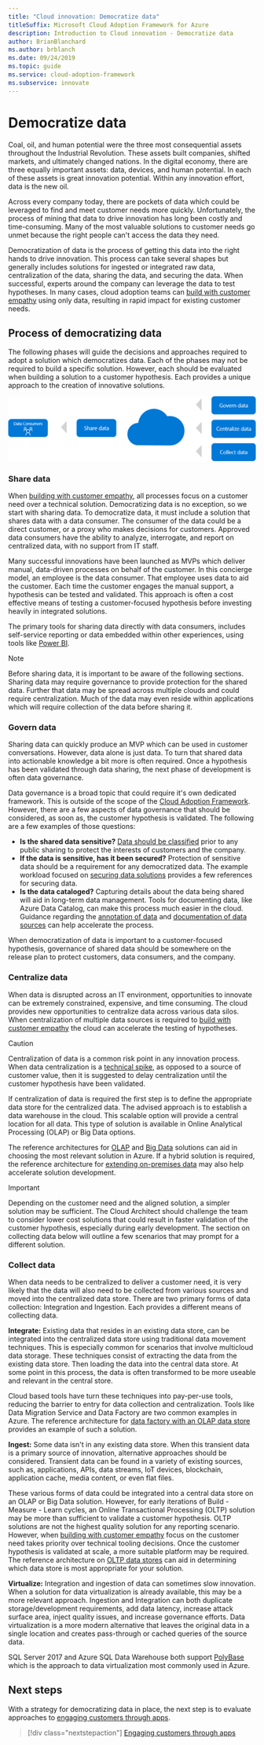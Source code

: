 ```yaml
---
title: "Cloud innovation: Democratize data"
titleSuffix: Microsoft Cloud Adoption Framework for Azure
description: Introduction to Cloud innovation - Democratize data
author: BrianBlanchard
ms.author: brblanch
ms.date: 09/24/2019
ms.topic: guide
ms.service: cloud-adoption-framework
ms.subservice: innovate
---
```


# Democratize data

Coal, oil, and human potential were the three most consequential assets throughout the Industrial Revolution. These assets built companies, shifted markets, and ultimately changed nations. In the digital economy, there are three equally important assets: data, devices, and human potential. In each of these assets is great innovation potential. Within any innovation effort, data is the new oil.

Across every company today, there are pockets of data which could be leveraged to find and meet customer needs more quickly. Unfortunately, the process of mining that data to drive innovation has long been costly and time-consuming. Many of the most valuable solutions to customer needs go unmet because the right people can't access the data they need.

Democratization of data is the process of getting this data into the right hands to drive innovation. This process can take several shapes but generally includes solutions for ingested or integrated raw data, centralization of the data, sharing the data, and securing the data. When successful, experts around the company can leverage the data to test hypotheses. In many cases, cloud adoption teams can [build with customer empathy](./build.md) using only data, resulting in rapid impact for existing customer needs.

## Process of democratizing data

The following phases will guide the decisions and approaches required to adopt a solution which democratizes data. Each of the phases may not be required to build a specific solution. However, each should be evaluated when building a solution to a customer hypothesis. Each provides a unique approach to the creation of innovative solutions.

![Process for democratizing data](../../_images/innovate/democratize-data.png)

### Share data

When [building with customer empathy](./build.md), all processes focus on a customer need over a technical solution. Democratizing data is no exception, so we start with sharing data. To democratize data, it must include a solution that shares data with a data consumer. The consumer of the data could be a direct customer, or a proxy who makes decisions for customers. Approved data consumers have the ability to analyze, interrogate, and report on centralized data, with no support from IT staff.

Many successful innovations have been launched as MVPs which deliver manual, data-driven processes on behalf of the customer. In this concierge model, an employee is the data consumer. That employee uses data to aid the customer. Each time the customer engages the manual support, a hypothesis can be tested and validated. This approach is often a cost effective means of testing a customer-focused hypothesis before investing heavily in integrated solutions.

The primary tools for sharing data directly with data consumers, includes self-service reporting or data embedded within other experiences, using tools like [Power BI](https://docs.microsoft.com/power-bi).

> [!NOTE]
> Before sharing data, it is important to be aware of the following sections. Sharing data may require governance to provide protection for the shared data. Further that data may be spread across multiple clouds and could require centralization. Much of the data may even reside within applications which will require collection of the data before sharing it.

### Govern data

Sharing data can quickly produce an MVP which can be used in customer conversations. However, data alone is just data. To turn that shared data into actionable knowledge a bit more is often required. Once a hypothesis has been validated through data sharing, the next phase of development is often data governance.

Data governance is a broad topic that could require it's own dedicated framework. This is outside of the scope of the [Cloud Adoption Framework](../../index.md). However, there are a few aspects of data governance that should be considered, as soon as, the customer hypothesis is validated. The following are a few examples of those questions:

- **Is the shared data sensitive?** [Data should be classified](../../govern/policy-compliance/data-classification.md) prior to any public sharing to protect the interests of customers and the company.
- **If the data is sensitive, has it been secured?** Protection of sensitive data should be a requirement for any democratized data. The example workload focused on [securing data solutions](https://docs.microsoft.com/azure/architecture/data-guide/scenarios/securing-data-solutions.md) provides a few references for securing data.
- **Is the data cataloged?** Capturing details about the data being shared will aid in long-term data management. Tools for documenting data, like Azure Data Catalog, can make this process much easier in the cloud. Guidance regarding the [annotation of data](https://docs.microsoft.com/azure/data-catalog/data-catalog-how-to-annotate) and [documentation of data sources](https://docs.microsoft.com/azure/data-catalog/data-catalog-how-to-documentation) can help accelerate the process.

When democratization of data is important to a customer-focused hypothesis, governance of shared data should be somewhere on the release plan to protect customers, data consumers, and the company.

### Centralize data

When data is disrupted across an IT environment, opportunities to innovate can be extremely constrained, expensive, and time consuming. The cloud provides new opportunities to centralize data across various data silos. When centralization of multiple data sources is required to [build with customer empathy](./build.md) the cloud can accelerate the testing of hypotheses.

> [!CAUTION]
> Centralization of data is a common risk point in any innovation process. When data centralization is a [technical spike](./build.md#reduce-complexity-and-delay-technical-spikes), as opposed to a source of customer value, then it is suggested to delay centralization until the customer hypothesis have been validated.

If centralization of data is required the first step is to define the appropriate data store for the centralized data. The advised approach is to establish a data warehouse in the cloud. This scalable option will provide a central location for all data. This type of solution is available in Online Analytical Processing (OLAP) or Big Data options.

The reference architectures for [OLAP](https://docs.microsoft.com/azure/architecture/data-guide/relational-data/online-analytical-processing) and [Big Data](https://docs.microsoft.com/azure/architecture/data-guide/big-data) solutions can aid in choosing the most relevant solution in Azure. If a hybrid solution is required, the reference architecture for [extending on-premises data](https://docs.microsoft.com/azure/architecture/data-guide/scenarios/hybrid-on-premises-and-cloud) may also help accelerate solution development.

> [!IMPORTANT]
> Depending on the customer need and the aligned solution, a simpler solution may be sufficient. The Cloud Architect should challenge the team to consider lower cost solutions that could result in faster validation of the customer hypothesis, especially during early development. The section on collecting data below will outline a few scenarios that may prompt for a different solution.

### Collect data

When data needs to be centralized to deliver a customer need, it is very likely that the data will also need to be collected from various sources and moved into the centralized data store. There are two primary forms of data collection: Integration and Ingestion. Each provides a different means of collecting data.

**Integrate:** Existing data that resides in an existing data store, can be integrated into the centralized data store using traditional data movement techniques. This is especially common for scenarios that involve multicloud data storage. These techniques consist of extracting the data from the existing data store. Then loading the data into the central data store. At some point in this process, the data is often transformed to be more useable and relevant in the central store.

Cloud based tools have turn these techniques into pay-per-use tools, reducing the barrier to entry for data collection and centralization. Tools like Data Migration Service and Data Factory are two common examples in Azure. The reference architecture for [data factory with an OLAP data store](https://docs.microsoft.com/azure/architecture/data-guide/relational-data/etl) provides an example of such a solution.

**Ingest:** Some data isn't in any existing data store. When this transient data is a primary source of innovation, alternative approaches should be considered. Transient data can be found in a variety of existing sources, such as, applications, APIs, data streams, IoT devices, blockchain, application cache, media content, or even flat files.

These various forms of data could be integrated into a central data store on an OLAP or Big Data solution. However, for early iterations of Build - Measure - Learn cycles, an Online Transactional Processing (OLTP) solution may be more than sufficient to validate a customer hypothesis. OLTP solutions are not the highest quality solution for any reporting scenario. However, when [building with customer empathy](./build.md) focus on the customer need takes priority over technical tooling decisions. Once the customer hypothesis is validated at scale, a more suitable platform may be required. The reference architecture on [OLTP data stores](https://docs.microsoft.com/azure/architecture/data-guide/relational-data/online-transaction-processing) can aid in determining which data store is most appropriate for your solution.

**Virtualize:** Integration and ingestion of data can sometimes slow innovation. When a solution for data virtualization is already available, this may be a more relevant approach. Ingestion and Integration can both duplicate storage/development requirements, add data latency, increase attack surface area, inject quality issues, and increase governance efforts. Data virtualization is a more modern alternative that leaves the original data in a single location and creates pass-through or cached queries of the source data.

SQL Server 2017 and Azure SQL Data Warehouse both support [PolyBase](/sql/relational-databases/polybase/polybase-guide) which is the approach to data virtualization most commonly used in Azure.

## Next steps

With a strategy for democratizing data in place, the next step is to evaluate approaches to [engaging customers through apps](./apps.md).

> [!div class="nextstepaction"]
> [Engaging customers through apps](./apps.md)
